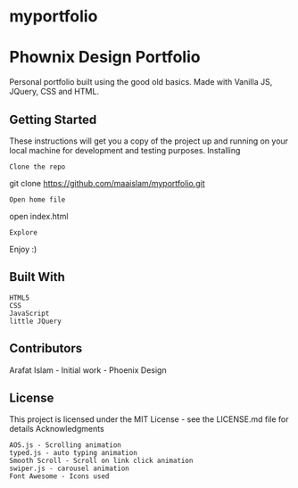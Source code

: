 # myportfolio
<h1>Phownix Design Portfolio</h1>

<p>Personal portfolio built using the good old basics. Made with Vanilla JS, JQuery, CSS and HTML.</p>

<h2>Getting Started</h2>

These instructions will get you a copy of the project up and running on your local machine for development and testing purposes.
Installing

    Clone the repo

git clone https://github.com/maaislam/myportfolio.git

    Open home file

open index.html

    Explore

Enjoy :)

<h2>Built With</h2>

    HTML5
    CSS
    JavaScript
    little JQuery

<h2>Contributors</h2>

   Arafat Islam - Initial work - Phoenix Design

<h2>License</h2>

This project is licensed under the MIT License - see the LICENSE.md file for details
Acknowledgments

    AOS.js - Scrolling animation
    typed.js - auto typing animation
    Smooth Scroll - Scroll on link click animation
    swiper.js - carousel animation
    Font Awesome - Icons used

